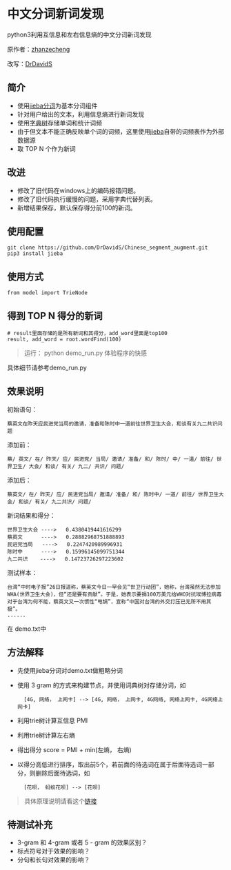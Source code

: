 # 中文分词新词发现

python3利用互信息和左右信息熵的中文分词新词发现

原作者：[zhanzecheng](https://github.com/zhanzecheng)

改写：[DrDavidS](https://github.com/DrDavidS/Chinese_segment_augment)

## 简介

* 使用[jieba分词](https://github.com/fxsjy/jieba)为基本分词组件
* 针对用户给出的文本，利用信息熵进行新词发现
* 使用[字典树](https://github.com/zhanzecheng/The-Art-Of-Programming-By-July/blob/master/ebook/zh/06.09.md)存储单词和统计词频
* 由于但文本不能正确反映单个词的词频，这里使用[jieba](https://github.com/fxsjy/jieba)自带的词频表作为外部数据源
* 取 TOP N 个作为新词

## 改进

* 修改了旧代码在windows上的编码报错问题。
* 修改了旧代码执行缓慢的问题，采用字典代替列表。
* 新增结果保存，默认保存得分前100的新词。

## 使用配置

    git clone https://github.com/DrDavidS/Chinese_segment_augment.git
    pip3 install jieba

## 使用方式

    from model import TrieNode

## 得到 TOP N 得分的新词

    # result里面存储的是所有新词和其得分，add_word里面是top100
    result, add_word = root.wordFind(100)

> 运行： python demo_run.py  体验程序的快感

具体细节请参考demo_run.py

## 效果说明

初始语句：

    蔡英文在昨天应民进党当局的邀请，准备和陈时中一道前往世界卫生大会，和谈有关九二共识问题

添加前：

    蔡/ 英文/ 在/ 昨天/ 应/ 民进党/ 当局/ 邀请/ 准备/ 和/ 陈时/ 中/ 一道/ 前往/ 世界卫生/ 大会/ 和谈/ 有关/ 九二/ 共识/ 问题/ 
添加后：

    蔡英文/ 在/ 昨天/ 应/ 民进党当局/ 邀请/ 准备/ 和/ 陈时中/ 一道/ 前往/ 世界卫生大会/ 和谈/ 有关/ 九二共识/ 问题/

新词结果和得分：

    世界卫生大会 ---->   0.4380419441616299
    蔡英文      ---->   0.28882968751888893
    民进党当局   ---->   0.2247420989996931
    陈时中      ---->   0.15996145099751344
    九二共识    ---->   0.14723726297223602

测试样本：

    台湾“中时电子报”26日报道称，蔡英文今日一早会见“世卫行动团”，她称，台湾虽然无法参加WHA(世界卫生大会)，但“还是要有贡献”。于是，她表示要捐100万美元给WHO对抗埃博拉病毒
    对于台湾为何不能，蔡英文又一次惯性“甩锅”，宣称“中国对台湾的外交打压已无所不用其极”。
    ......
在 demo.txt中

## 方法解释

* 先使用jieba分词对demo.txt做粗略分词
* 使用 3 gram 的方式来构建节点，并使用词典树对存储分词，如

        [4G, 网络， 上网卡] --> [4G, 网络， 上网卡, 4G网络, 网络上网卡, 4G网络上网卡]
* 利用trie树计算互信息 PMI
* 利用trie树计算左右熵
* 得出得分 score = PMI + min(左熵， 右熵)
* 以得分高低进行排序，取出前5个，若前面的待选词在属于后面待选词一部分，则删除后面待选词，如

        [花呗， 蚂蚁花呗] --> [花呗]

>具体原理说明请看这个[链接](https://www.jianshu.com/p/e9313fd692ef)

## 待测试补充

* 3-gram 和 4-gram 或者 5 - gram 的效果区别？
* 标点符号对于效果的影响？
* 分句和长句对效果的影响？
